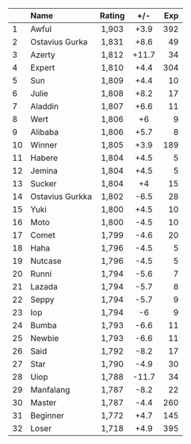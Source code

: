 | |Name|Rating|+/-|Exp|
|-|:---|:----:|:-:|--:|
|1|Awful|1,903|+3.9|392|
|2|Ostavius Gurka|1,831|+8.6|49|
|3|Azerty|1,812|+11.7|34|
|4|Expert|1,810|+4.4|304|
|5|Sun|1,809|+4.4|10|
|6|Julie|1,808|+8.2|17|
|7|Aladdin|1,807|+6.6|11|
|8|Wert|1,806|+6|9|
|9|Alibaba|1,806|+5.7|8|
|10|Winner|1,805|+3.9|189|
|11|Habere|1,804|+4.5|5|
|12|Jemina|1,804|+4.5|5|
|13|Sucker|1,804|+4|15|
|14|Ostavius Gurkka|1,802|-6.5|28|
|15|Yuki|1,800|+4.5|10|
|16|Moto|1,800|-4.5|10|
|17|Comet|1,799|-4.6|20|
|18|Haha|1,796|-4.5|5|
|19|Nutcase|1,796|-4.5|5|
|20|Runni|1,794|-5.6|7|
|21|Lazada|1,794|-5.7|8|
|22|Seppy|1,794|-5.7|9|
|23|Iop|1,794|-6|9|
|24|Bumba|1,793|-6.6|11|
|25|Newbie|1,793|-6.6|11|
|26|Said|1,792|-8.2|17|
|27|Star|1,790|-4.9|30|
|28|Uiop|1,788|-11.7|34|
|29|Manfalang|1,787|-8.2|22|
|30|Master|1,787|-4.4|260|
|31|Beginner|1,772|+4.7|145|
|32|Loser|1,718|+4.9|395|

